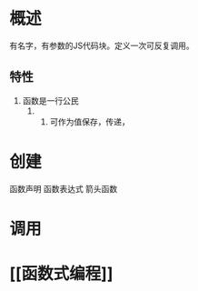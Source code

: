 
# 概述
有名字，有参数的JS代码块。定义一次可反复调用。
## 特性
1. 函数是一行公民
	1. 1. 可作为值保存，传递，
# 创建
函数声明
函数表达式
箭头函数
# 调用
# [[函数式编程]]

